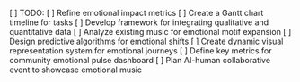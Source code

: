 [ ] TODO: 
[ ] Refine emotional impact metrics
[ ] Create a Gantt chart timeline for tasks
[ ] Develop framework for integrating qualitative and quantitative data
[ ] Analyze existing music for emotional motif expansion
[ ] Design predictive algorithms for emotional shifts
[ ] Create dynamic visual representation system for emotional journeys
[ ] Define key metrics for community emotional pulse dashboard
[ ] Plan AI-human collaborative event to showcase emotional music